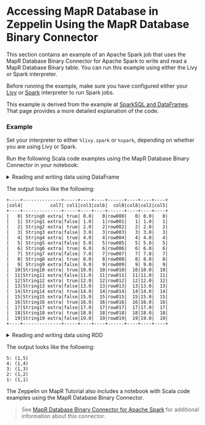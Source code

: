 # Accessing MapR Database in Zeppelin Using the MapR Database Binary Connector

This section contains an example of an Apache Spark job that uses the MapR Database Binary Connector for Apache Spark to write and read a MapR Database Binary table. You can run this example using either the Livy or Spark interpreter. 

Before running the example, make sure you have configured either your [Livy](https://mapr.com/docs/61/Zeppelin/ConfigureLivyInterpreter.html#task_t1d_4yj_qbb__section_zwx_pdk_qbb) or [Spark](https://mapr.com/docs/61/Zeppelin/ConfigureSparkInterpreter.html#task_t1d_4yj_qbb__section_zwx_pdk_qbb) interpreter to run Spark jobs.

This example is derived from the example at [SparkSQL and DataFrames](https://mapr.com/docs/61/Spark/SparkSQLandDataFrames.html#concept_wl2_jk4_gz). That page provides a more detailed explanation of the code.


### Example

Set your interpreter to either `%livy.spark` or `%spark`, depending on whether you are using Livy or Spark.

Run the following Scala code examples using the MapR Database Binary Connector in your notebook:


<details> 
  <summary>Reading and writing data using DataFrame</summary>
    
```
import org.apache.spark.sql.{DataFrame, SQLContext}
import org.apache.spark.{SparkContext, SparkConf}
import org.apache.spark.sql.datasources.hbase.HBaseTableCatalog
case class HBaseRecordClass(
  col0: String,
  col1: Boolean,
  col2: Double,
  col3: Float,
  col4: Int,
  col5: Long,
  col6: Short,
  col7: String,
  col8: Byte)
object HBaseRecord {
  def apply(i:Int): HBaseRecordClass = {
    val s = "row" + "%03d".format(i)
    new HBaseRecordClass(s,
      i % 2 == 0,
      i.toDouble,
      i.toFloat,
      i,
      i.toLong,
      i.toShort,
      s"String$i extra",
      i.toByte)
  }
}
val tableName = "/user/mapruser1/test1" 
val cat = s"""{
          |"table":{"namespace":"default", "name":"$tableName"},
          |"rowkey":"key",
          |"columns":{
            |"col0":{"cf":"rowkey", "col":"key", "type":"string"},
            |"col1":{"cf":"cf1", "col":"col1", "type":"boolean"},
            |"col2":{"cf":"cf2", "col":"col2", "type":"double"},
            |"col3":{"cf":"cf3", "col":"col3", "type":"float"},
            |"col4":{"cf":"cf4", "col":"col4", "type":"int"},
            |"col5":{"cf":"cf5", "col":"col5", "type":"bigint"},
            |"col6":{"cf":"cf6", "col":"col6", "type":"smallint"},
            |"col7":{"cf":"cf7", "col":"col7", "type":"string"},
            |"col8":{"cf":"cf8", "col":"col8", "type":"tinyint"}
            |}
          |}""".stripMargin
val sqlContext = new SQLContext(sc)
import sqlContext.implicits._

def withCatalog(cat: String): DataFrame = {
  sqlContext
    .read
    .options(Map(HBaseTableCatalog.tableCatalog->cat))
    .format("org.apache.hadoop.hbase.spark")
    .load()
}
val data = (0 to 255).map { i =>
  HBaseRecord(i)
}
sc.parallelize(data).toDF.write.options(
  Map(HBaseTableCatalog.tableCatalog -> cat, HBaseTableCatalog.newTable -> "5")).format("org.apache.hadoop.hbase.spark").save()
val df = withCatalog(cat)
df.show
```
</details> 

The output looks like the following:

```
+----+--------------+-----+----+----+------+----+----+----+
|col4|          col7| col1|col3|col6|  col0|col8|col2|col5|
+----+--------------+-----+----+----+------+----+----+----+
|   0| String0 extra| true| 0.0|   0|row000|   0| 0.0|   0|
|   1| String1 extra|false| 1.0|   1|row001|   1| 1.0|   1|
|   2| String2 extra| true| 2.0|   2|row002|   2| 2.0|   2|
|   3| String3 extra|false| 3.0|   3|row003|   3| 3.0|   3|
|   4| String4 extra| true| 4.0|   4|row004|   4| 4.0|   4|
|   5| String5 extra|false| 5.0|   5|row005|   5| 5.0|   5|
|   6| String6 extra| true| 6.0|   6|row006|   6| 6.0|   6|
|   7| String7 extra|false| 7.0|   7|row007|   7| 7.0|   7|
|   8| String8 extra| true| 8.0|   8|row008|   8| 8.0|   8|
|   9| String9 extra|false| 9.0|   9|row009|   9| 9.0|   9|
|  10|String10 extra| true|10.0|  10|row010|  10|10.0|  10|
|  11|String11 extra|false|11.0|  11|row011|  11|11.0|  11|
|  12|String12 extra| true|12.0|  12|row012|  12|12.0|  12|
|  13|String13 extra|false|13.0|  13|row013|  13|13.0|  13|
|  14|String14 extra| true|14.0|  14|row014|  14|14.0|  14|
|  15|String15 extra|false|15.0|  15|row015|  15|15.0|  15|
|  16|String16 extra| true|16.0|  16|row016|  16|16.0|  16|
|  17|String17 extra|false|17.0|  17|row017|  17|17.0|  17|
|  18|String18 extra| true|18.0|  18|row018|  18|18.0|  18|
|  19|String19 extra|false|19.0|  19|row019|  19|19.0|  19|
+----+--------------+-----+----+----+------+----+----+----+
```


<details> 
  <summary>Reading and writing data using RDD</summary>
    
```import org.apache.hadoop.fs.{FileSystem, Path}
import org.apache.hadoop.hbase.client.{HBaseAdmin, Put, Get, Result}
import org.apache.hadoop.hbase.spark.HBaseContext
import org.apache.hadoop.hbase.spark.HBaseRDDFunctions._
import org.apache.hadoop.hbase.util.{Bytes => By}
import org.apache.hadoop.hbase.{CellUtil, HBaseConfiguration, HColumnDescriptor, HTableDescriptor, TableName}


val workingDir = "/user/" + sc.sparkUser + "/zeppelin/samples"
val tablePath = workingDir + "/sample_table_binary_rdd"
val columnFamily = "sample_cf"


// Clean directory in MapR-FS
val fs = FileSystem.get(sc.hadoopConfiguration)
val workingPath = new Path(workingDir)
if(!fs.exists(workingPath)) fs.mkdirs(workingPath)

// Initialize HBaseContext and HBaseAdmin
val hbaseConf = HBaseConfiguration.create()
val hbaseContext = new HBaseContext(sc, hbaseConf)
val hbaseAdmin = new HBaseAdmin(hbaseConf)

// Create empty table
if (hbaseAdmin.tableExists(tablePath)) {
    hbaseAdmin.disableTable(tablePath)
    hbaseAdmin.deleteTable(tablePath)
}
val tableDesc = new HTableDescriptor(tablePath)
tableDesc.addFamily(new HColumnDescriptor(By.toBytes(columnFamily)))
hbaseAdmin.createTable(tableDesc)


// Put data into table
val putRDD = sc.parallelize(Array(
  (By.toBytes("1"), (By.toBytes(columnFamily), By.toBytes("1"), By.toBytes("1"))),
  (By.toBytes("2"), (By.toBytes(columnFamily), By.toBytes("1"), By.toBytes("2"))),
  (By.toBytes("3"), (By.toBytes(columnFamily), By.toBytes("1"), By.toBytes("3"))),
  (By.toBytes("4"), (By.toBytes(columnFamily), By.toBytes("1"), By.toBytes("4"))),
  (By.toBytes("5"), (By.toBytes(columnFamily), By.toBytes("1"), By.toBytes("5")))
))

putRDD.hbaseBulkPut(hbaseContext, TableName.valueOf(tablePath),
  (putRecord) => {
    val put = new Put(putRecord._1)
    val (family, qualifier, value) = putRecord._2
    put.addColumn(family, qualifier, value)
    put
  })

// Get data from table
val getRDD = sc.parallelize(Array(
    By.toBytes("5"),
    By.toBytes("4"),
    By.toBytes("3"),
    By.toBytes("2"),
    By.toBytes("1")
))

val resRDD = getRDD.hbaseBulkGet[String](hbaseContext, TableName.valueOf(tablePath), 2,
    (record) => { new Get(record) },
    (result: Result) => {
      val it = result.listCells().iterator()
      val sb = new StringBuilder

      sb.append(By.toString(result.getRow) + ": ")
      while (it.hasNext) {
        val cell = it.next()
        val q = By.toString(CellUtil.cloneQualifier(cell))
        if (q.equals("counter")) {
          sb.append("(" + q + "," + By.toLong(CellUtil.cloneValue(cell)) + ")")
        } else {
          sb.append("(" + q + "," + By.toString(CellUtil.cloneValue(cell)) + ")")
        }
      }
      sb.toString()
    })

resRDD.collect().foreach(v => println(v))
```
</details>

The output looks like the following:

```
5: (1,5)
4: (1,4)
3: (1,3)
2: (1,2)
1: (1,1)
```


The Zeppelin on MapR Tutorial also includes a notebook with Scala code examples using the MapR Database Binary Connector. 

>See [MapR Database Binary Connector for Apache Spark](https://mapr.com/docs/61/Spark/SparkHBaseConnector.html#concept_gth_txm_gz) for additional information about this connector.